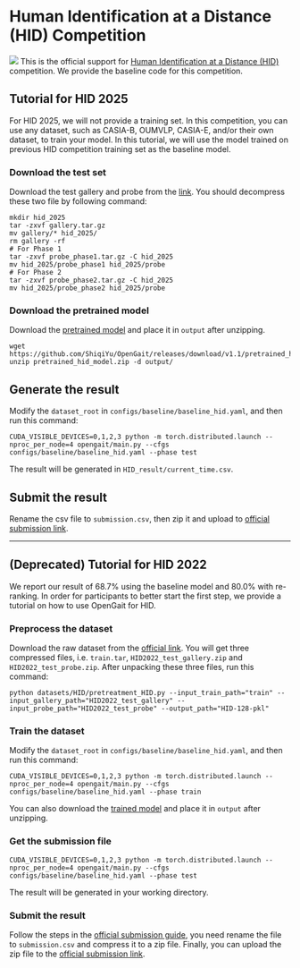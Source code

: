 # Human Identification at a Distance (HID) Competition
![](http://hid2022.iapr-tc4.org/wp-content/uploads/sites/7/2022/03/%E5%9B%BE%E7%89%871-2.png)
This is the official support for [Human Identification at a Distance (HID)](https://hid2025.iapr-tc4.org/) competition. We provide the baseline code for this competition.

## Tutorial for HID 2025
For HID 2025, we will not provide a training set.  In this competition, you can use any dataset, such as CASIA-B, OUMVLP, CASIA-E, and/or their own dataset, to train your model. In this tutorial, we will use the model trained on previous HID competition training set as the baseline model.

### Download the test set
Download the test gallery and probe from the [link](https://hid2025.iapr-tc4.org/#:~:text=Dataset%EF%BC%88New%20for%20HID%202025%EF%BC%89).
You should decompress these two file by following command:
```
mkdir hid_2025
tar -zxvf gallery.tar.gz
mv gallery/* hid_2025/
rm gallery -rf
# For Phase 1
tar -zxvf probe_phase1.tar.gz -C hid_2025
mv hid_2025/probe_phase1 hid_2025/probe
# For Phase 2
tar -zxvf probe_phase2.tar.gz -C hid_2025
mv hid_2025/probe_phase2 hid_2025/probe

```

### Download the pretrained model
Download the [pretrained model](https://github.com/ShiqiYu/OpenGait/releases/download/v1.1/pretrained_hid_model.zip) and place it in `output` after unzipping.
```
wget https://github.com/ShiqiYu/OpenGait/releases/download/v1.1/pretrained_hid_model.zip
unzip pretrained_hid_model.zip -d output/
```

## Generate the result
Modify the `dataset_root` in `configs/baseline/baseline_hid.yaml`, and then run this command:
```shell
CUDA_VISIBLE_DEVICES=0,1,2,3 python -m torch.distributed.launch --nproc_per_node=4 opengait/main.py --cfgs configs/baseline/baseline_hid.yaml --phase test
```
The result will be generated in `HID_result/current_time.csv`.

## Submit the result
Rename the csv file to `submission.csv`, then zip it and upload to [official submission link](https://codalab.lisn.upsaclay.fr/competitions/10568#participate).

---

## (Deprecated) Tutorial for HID 2022 
 We report our result of 68.7% using the baseline model and 80.0% with re-ranking. In order for participants to better start the first step, we provide a tutorial on how to use OpenGait for HID.

### Preprocess the dataset
Download the raw dataset from the [official link](http://hid2022.iapr-tc4.org/). You will get three compressed files, i.e. `train.tar`, `HID2022_test_gallery.zip` and `HID2022_test_probe.zip`.
After unpacking these three files, run this command:
```shell
python datasets/HID/pretreatment_HID.py --input_train_path="train" --input_gallery_path="HID2022_test_gallery" --input_probe_path="HID2022_test_probe" --output_path="HID-128-pkl" 
```

### Train the dataset
Modify the `dataset_root` in `configs/baseline/baseline_hid.yaml`, and then run this command:
```shell
CUDA_VISIBLE_DEVICES=0,1,2,3 python -m torch.distributed.launch --nproc_per_node=4 opengait/main.py --cfgs configs/baseline/baseline_hid.yaml --phase train
```
You can also download the [trained model](https://github.com/ShiqiYu/OpenGait/releases/download/v1.1/pretrained_hid_model.zip) and place it in `output` after unzipping.

### Get the submission file
```shell
CUDA_VISIBLE_DEVICES=0,1,2,3 python -m torch.distributed.launch --nproc_per_node=4 opengait/main.py --cfgs configs/baseline/baseline_hid.yaml --phase test
```
The result will be generated in your working directory.

### Submit the result
Follow the steps in the [official submission guide](https://codalab.lisn.upsaclay.fr/competitions/2542#participate), you need rename the file to `submission.csv` and compress it to a zip file. Finally, you can upload the zip file to the [official submission link](https://codalab.lisn.upsaclay.fr/competitions/2542#participate-submit_results).
